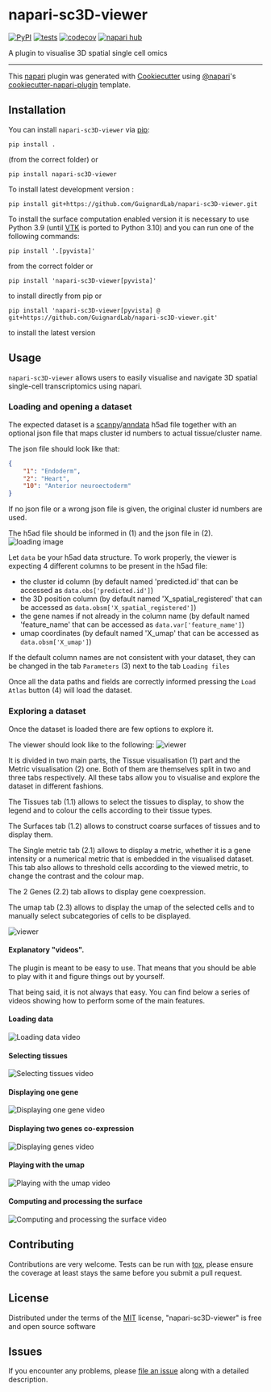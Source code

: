 # napari-sc3D-viewer

<!-- [![License](https://img.shields.io/pypi/l/napari-sc3D-viewer.svg?color=green)](https://raw.githubusercontent.com/GuignardLab/napari-sc3D-viewer/main/LICENSE) -->
<!-- [![Python Version](https://img.shields.io/pypi/pyversions/napari-sc3D-viewer.svg?color=green)](https://python.org) -->
[![PyPI](https://img.shields.io/pypi/v/napari-sc3D-viewer.svg?color=green)](https://pypi.org/project/napari-sc3D-viewer)
[![tests](https://github.com/GuignardLab/napari-sc3D-viewer/workflows/tests/badge.svg)](https://github.com/GuignardLab/napari-sc3D-viewer/actions)
[![codecov](https://codecov.io/gh/GuignardLab/napari-sc3D-viewer/branch/main/graph/badge.svg)](https://codecov.io/gh/GuignardLab/napari-sc3D-viewer)
[![napari hub](https://img.shields.io/endpoint?url=https://api.napari-hub.org/shields/napari-sc3D-viewer)](https://napari-hub.org/plugins/napari-sc3D-viewer)


A plugin to visualise 3D spatial single cell omics

----------------------------------

This [napari] plugin was generated with [Cookiecutter] using [@napari]'s [cookiecutter-napari-plugin] template.

## Installation

You can install `napari-sc3D-viewer` via [pip]:

    pip install .
(from the correct folder)
or

    pip install napari-sc3D-viewer

To install latest development version :

    pip install git+https://github.com/GuignardLab/napari-sc3D-viewer.git

To install the surface computation enabled version it is necessary to use Python 3.9 (until [VTK] is ported to Python 3.10) and you can run one of the following commands:

    pip install '.[pyvista]'
from the correct folder or

    pip install 'napari-sc3D-viewer[pyvista]'

to install directly from pip or

    pip install 'napari-sc3D-viewer[pyvista] @ git+https://github.com/GuignardLab/napari-sc3D-viewer.git'

to install the latest version

## Usage

`napari-sc3D-viewer` allows users to easily visualise and navigate 3D spatial single-cell transcriptomics using napari.

### Loading and opening a dataset

<!-- To test your the plugin you can download the following dataset composed of a id to tissue name file located [there](https://github.com/GuignardLab/sc3D/tree/main/data) and a scanpy h5ad dataset [there](https://figshare.com/s/1c29d867bc8b90d754d2). The dataset is from the following publication: [pub] -->

The expected dataset is a [scanpy]/[anndata] h5ad file together with an optional json file that maps cluster id numbers to actual tissue/cluster name.

The json file should look like that:
```json
{
    "1": "Endoderm",
    "2": "Heart",
    "10": "Anterior neuroectoderm"
}
```
If no json file or a wrong json file is given, the original cluster id numbers are used.

The h5ad file should be informed in (1) and the json file in (2).
![loading image](images/1.loading.png)

Let `data` be your h5ad data structure. To work properly, the viewer is expecting 4 different columns to be present in the h5ad file:
- the cluster id column (by default named 'predicted.id' that can be accessed as `data.obs['predicted.id']`)
- the 3D position column (by default named 'X_spatial_registered' that can be accessed as `data.obsm['X_spatial_registered']`)
- the gene names if not already in the column name (by default named 'feature_name' that can be accessed as `data.var['feature_name']`)
- umap coordinates (by default named 'X_umap' that can be accessed as `data.obsm['X_umap']`)

If the default column names are not consistent with your dataset, they can be changed in the tab `Parameters` (3) next to the tab `Loading files`

Once all the data paths and fields are correctly informed pressing the `Load Atlas` button (4) will load the dataset.

### Exploring a dataset

Once the dataset is loaded there are few options to explore it.

The viewer should look like to the following:
![viewer](images/2.viewer.png)

It is divided in two main parts, the Tissue visualisation (1) part and the Metric visualisation (2) one.
Both of them are themselves split in two and three tabs respectively. All these tabs allow you to visualise and explore the dataset in different fashions.

The Tissues tab (1.1) allows to select the tissues to display, to show the legend and to colour the cells according to their tissue types.

The Surfaces tab (1.2) allows to construct coarse surfaces of tissues and to display them.

The Single metric tab (2.1) allows to display a metric, whether it is a gene intensity or a numerical metric that is embedded in the visualised dataset. This tab also allows to threshold cells according to the viewed metric, to change the contrast and the colour map.

The 2 Genes (2.2) tab allows to display gene coexpression.

The umap tab (2.3) allows to display the umap of the selected cells and to manually select subcategories of cells to be displayed.

![viewer](images/3.description.png)

#### Explanatory "videos".
The plugin is meant to be easy to use. That means that you should be able to play with it and figure things out by yourself.

That being said, it is not always that easy. You can find below a series of videos showing how to perform some of the main features.

#### Loading data
![Loading data video](images/loading.gif)

#### Selecting tissues
![Selecting tissues video](images/tissue-select.gif)

#### Displaying one gene
![Displaying one gene video](images/gene1.gif)

#### Displaying two genes co-expression
![Displaying genes video](images/gene2.gif)

#### Playing with the umap
![Playing with the umap video](images/umap.gif)

#### Computing and processing the surface
![Computing and processing the surface video](images/surfaces.gif)

## Contributing

Contributions are very welcome. Tests can be run with [tox], please ensure
the coverage at least stays the same before you submit a pull request.

## License

Distributed under the terms of the [MIT] license,
"napari-sc3D-viewer" is free and open source software

## Issues

If you encounter any problems, please [file an issue] along with a detailed description.

[napari]: https://github.com/napari/napari
[Cookiecutter]: https://github.com/audreyr/cookiecutter
[@napari]: https://github.com/napari
[MIT]: http://opensource.org/licenses/MIT
[BSD-3]: http://opensource.org/licenses/BSD-3-Clause
[GNU GPL v3.0]: http://www.gnu.org/licenses/gpl-3.0.txt
[GNU LGPL v3.0]: http://www.gnu.org/licenses/lgpl-3.0.txt
[Apache Software License 2.0]: http://www.apache.org/licenses/LICENSE-2.0
[Mozilla Public License 2.0]: https://www.mozilla.org/media/MPL/2.0/index.txt
[cookiecutter-napari-plugin]: https://github.com/napari/cookiecutter-napari-plugin

[file an issue]: https://github.com/GuignardLab/napari-sc3D-viewer/issues

[napari]: https://github.com/napari/napari
[tox]: https://tox.readthedocs.io/en/latest/
[pip]: https://pypi.org/project/pip/
[PyPI]: https://pypi.org/
[VTK]: https://vtk.org/
[scanpy]: https://scanpy.readthedocs.io/en/latest/index.html
[anndata]: https://anndata.readthedocs.io/en/latest/